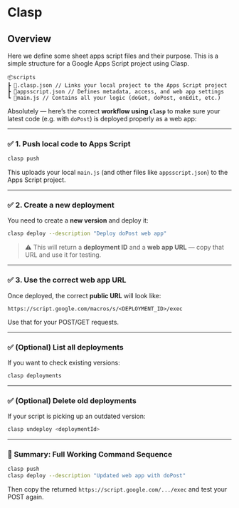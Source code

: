 # Clasp

## Overview

Here we define some sheet apps script files and their purpose. This is a simple structure for a Google Apps Script project using Clasp.

```
📦scripts
┣ 📜.clasp.json // Links your local project to the Apps Script project
┣ 📜appsscript.json // Defines metadata, access, and web app settings
┗ 📜main.js // Contains all your logic (doGet, doPost, onEdit, etc.)
```

Absolutely — here’s the correct **workflow using `clasp`** to make sure your latest code (e.g. with `doPost`) is deployed properly as a web app:

---

### ✅ **1. Push local code to Apps Script**

```bash
clasp push
```

This uploads your local `main.js` (and other files like `appsscript.json`) to the Apps Script project.

---

### ✅ **2. Create a new deployment**

You need to create a **new version** and deploy it:

```bash
clasp deploy --description "Deploy doPost web app"
```

> ⚠️ This will return a **deployment ID** and a **web app URL** — copy that URL and use it for testing.

---

### ✅ **3. Use the correct web app URL**

Once deployed, the correct **public URL** will look like:

```
https://script.google.com/macros/s/<DEPLOYMENT_ID>/exec
```

Use that for your POST/GET requests.

---

### ✅ (Optional) **List all deployments**

If you want to check existing versions:

```bash
clasp deployments
```

---

### ✅ (Optional) **Delete old deployments**

If your script is picking up an outdated version:

```bash
clasp undeploy <deploymentId>
```

---

### 🚀 Summary: Full Working Command Sequence

```bash
clasp push
clasp deploy --description "Updated web app with doPost"
```

Then copy the returned `https://script.google.com/.../exec` and test your POST again.
